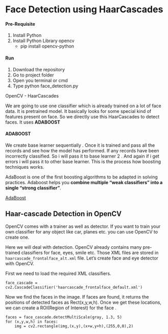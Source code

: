 # Face Detection using HaarCascades

#### Pre-Requisite

1. Install Python
2. Install Python Library opencv
   -   pip install opencv-python

#### Run

1. Download the repository
2. Go to project folder
3. Open you terminal or cmd
4. Type python face_detection.py



OpenCV - HaarCascades

We are going to use one classifier which is already trained on a lot of face data. It is pretrained model. It basically looks for some special kind of features present on face. So we directly use this HaarCascades to detect faces. It uses **ADABOOST**

#### ADABOOST

We create base learner sequentially . Once it is trained and pass all the records and see how the model has performed. If any records have been incorrectly classified. So i will pass it to base learner 2 . And again if i get errors i will pass it to other base learner. This is the process how boosting techniques works.

AdaBoost is one of the first boosting algorithms to be adapted in solving practices. Adaboost helps you **combine multiple “weak classifiers” into a single “strong classifier”**.

[AdaBoost](https://www.youtube.com/watch?v=LsK-xG1cLYA)

## Haar-cascade Detection in OpenCV

OpenCV comes with a trainer as well as detector. If you want to train your own classifier for any object like car, planes etc. you can use OpenCV to create one.

Here we will deal with detection. OpenCV already contains many pre-trained classifiers for face, eyes, smile etc. Those XML files are stored in `haarcascade_frontalface_alt.xml` file. Let’s create face and eye detector with OpenCV.

First we need to load the required XML classifiers. 

```
face_cascade = cv2.CascadeClassifier('haarcascade_frontalface_default.xml')
```

Now we find the faces in the image. If faces are found, it returns the positions of detected faces as Rect(x,y,w,h). Once we get these locations, we can create a ROI(Region of Interest) for the face .

```
faces = face_cascade.detectMultiScale(gray, 1.3, 5)
for (x,y,w,h) in faces:
    img = cv2.rectangle(img,(x,y),(x+w,y+h),(255,0,0),2)
```

